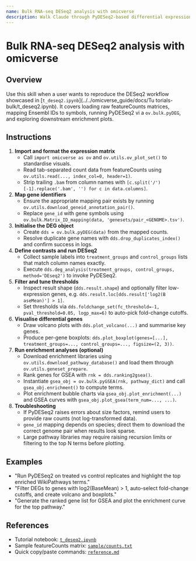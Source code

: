 ```yaml
---
name: Bulk RNA-seq DESeq2 analysis with omicverse
description: Walk Claude through PyDESeq2-based differential expression, including ID mapping, DE testing, fold-change thresholding, and enrichment visualisation.
---
```


# Bulk RNA-seq DESeq2 analysis with omicverse

## Overview
Use this skill when a user wants to reproduce the DESeq2 workflow showcased in [`t_deseq2.ipynb`](../../omicverse_guide/docs/Tu
torials-bulk/t_deseq2.ipynb). It covers loading raw featureCounts matrices, mapping Ensembl IDs to symbols, running PyDESeq2 vi
a `ov.bulk.pyDEG`, and exploring downstream enrichment plots.

## Instructions
1. **Import and format the expression matrix**
   - Call `import omicverse as ov` and `ov.utils.ov_plot_set()` to standardise visuals.
   - Read tab-separated count data from featureCounts using `ov.utils.read(..., index_col=0, header=1)`.
   - Strip trailing `.bam` from column names with `[c.split('/')[-1].replace('.bam', '') for c in data.columns]`.
2. **Map gene identifiers**
   - Ensure the appropriate mapping pair exists by running `ov.utils.download_geneid_annotation_pair()`.
   - Replace `gene_id` with gene symbols using `ov.bulk.Matrix_ID_mapping(data, 'genesets/pair_<GENOME>.tsv')`.
3. **Initialise the DEG object**
   - Create `dds = ov.bulk.pyDEG(data)` from the mapped counts.
   - Resolve duplicate gene names with `dds.drop_duplicates_index()` and confirm success in logs.
4. **Define contrasts and run DESeq2**
   - Collect sample labels into `treatment_groups` and `control_groups` lists that match column names exactly.
   - Execute `dds.deg_analysis(treatment_groups, control_groups, method='DEseq2')` to invoke PyDESeq2.
5. **Filter and tune thresholds**
   - Inspect result shape (`dds.result.shape`) and optionally filter low-expression genes, e.g. `dds.result.loc[dds.result['log2(B
aseMean)'] > 1]`.
   - Set thresholds via `dds.foldchange_set(fc_threshold=-1, pval_threshold=0.05, logp_max=6)` to auto-pick fold-change cutoffs.
6. **Visualise differential genes**
   - Draw volcano plots with `dds.plot_volcano(...)` and summarise key genes.
   - Produce per-gene boxplots: `dds.plot_boxplot(genes=[...], treatment_groups=..., control_groups=..., figsize=(2, 3))`.
7. **Run enrichment analyses (optional)**
   - Download enrichment libraries using `ov.utils.download_pathway_database()` and load them through `ov.utils.geneset_prepare`.
   - Rank genes for GSEA with `rnk = dds.ranking2gsea()`.
   - Instantiate `gsea_obj = ov.bulk.pyGSEA(rnk, pathway_dict)` and call `gsea_obj.enrichment()` to compute terms.
   - Plot enrichment bubble charts via `gsea_obj.plot_enrichment(...)` and GSEA curves with `gsea_obj.plot_gsea(term_num=..., ...)`.
8. **Troubleshooting**
   - If PyDESeq2 raises errors about size factors, remind users to provide raw counts (not log-transformed data).
   - `gene_id` mapping depends on species; direct them to download the correct genome pair when results look sparse.
   - Large pathway libraries may require raising recursion limits or filtering to the top N terms before plotting.

## Examples
- "Run PyDESeq2 on treated vs control replicates and highlight the top enriched WikiPathways terms."
- "Filter DEGs to genes with log2(BaseMean) > 1, auto-select fold-change cutoffs, and create volcano and boxplots."
- "Generate the ranked gene list for GSEA and plot the enrichment curve for the top pathway."

## References
- Tutorial notebook: [`t_deseq2.ipynb`](../../omicverse_guide/docs/Tutorials-bulk/t_deseq2.ipynb)
- Sample featureCounts matrix: [`sample/counts.txt`](../../sample/counts.txt)
- Quick copy/paste commands: [`reference.md`](reference.md)
